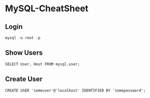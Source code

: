 # MySQL-CheatSheet

## Login
```
mysql -u root -p
```
## Show Users
```
SELECT User, Host FROM mysql.user;
```
## Create User
```
CREATE USER 'someuser'@'localhost' IDENTIFIED BY 'somepassword';
```
